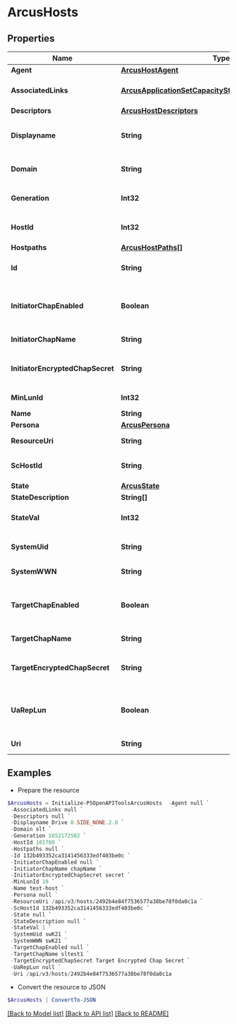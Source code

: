 # ArcusHosts
## Properties

Name | Type | Description | Notes
------------ | ------------- | ------------- | -------------
**Agent** | [**ArcusHostAgent**](ArcusHostAgent.md) |  | [optional] 
**AssociatedLinks** | [**ArcusApplicationSetCapacityStatsAssociatedLinksInner[]**](ArcusApplicationSetCapacityStatsAssociatedLinksInner.md) | Associated Links Details | [optional] 
**Descriptors** | [**ArcusHostDescriptors**](ArcusHostDescriptors.md) |  | [optional] 
**Displayname** | **String** | Name to be used for display purposes | [optional] 
**Domain** | **String** | Domain name of the Host | [optional] 
**Generation** | **Int32** | Generation Time of the Resource | [optional] 
**HostId** | **Int32** | Numeric ID of the resource | [optional] 
**Hostpaths** | [**ArcusHostPaths[]**](ArcusHostPaths.md) |  | [optional] 
**Id** | **String** | Host Resource UID | [optional] 
**InitiatorChapEnabled** | **Boolean** | Indicates if the Initiator Chap is enabled or not | [optional] 
**InitiatorChapName** | **String** | Initiator Chap Name | [optional] 
**InitiatorEncryptedChapSecret** | **String** | Initiator Encrypted Chap Secret | [optional] 
**MinLunId** | **Int32** | LUN Id of the host | [optional] 
**Name** | **String** | Host Name | [optional] 
**Persona** | [**ArcusPersona**](ArcusPersona.md) |  | [optional] 
**ResourceUri** | **String** | Resoure Uri of the Host         | [optional] 
**ScHostId** | **String** | Host Service Host Id | [optional] 
**State** | [**ArcusState**](ArcusState.md) |  | [optional] 
**StateDescription** | **String[]** |  | [optional] 
**StateVal** | **Int32** | Health Status of the Host | [optional] 
**SystemUid** | **String** | Serial Number of the system    | [optional] 
**SystemWWN** | **String** | System wwn    | [optional] 
**TargetChapEnabled** | **Boolean** | Indicates if the Target Chap is enabled or not | [optional] 
**TargetChapName** | **String** | Target Chap Name | [optional] 
**TargetEncryptedChapSecret** | **String** | Target Encrypted Chap Secret | [optional] 
**UaRepLun** | **Boolean** | Indicates if the UaRepLun is enabled or not | [optional] 
**Uri** | **String** | Resoure Uri of the Host | [optional] 

## Examples

- Prepare the resource
```powershell
$ArcusHosts = Initialize-PSOpenAPIToolsArcusHosts  -Agent null `
 -AssociatedLinks null `
 -Descriptors null `
 -Displayname Drive 0.SIDE_NONE.2.0 `
 -Domain slt `
 -Generation 1652172502 `
 -HostId 101780 `
 -Hostpaths null `
 -Id 132b493352ca3141456333edf403be0c `
 -InitiatorChapEnabled null `
 -InitiatorChapName chapName `
 -InitiatorEncryptedChapSecret secret `
 -MinLunId 10 `
 -Name test-host `
 -Persona null `
 -ResourceUri /api/v3/hosts/2492b4e84f7536577a38be78f0da0c1a `
 -ScHostId 132b493352ca3141456333edf403be0c `
 -State null `
 -StateDescription null `
 -StateVal 1 `
 -SystemUid swK21 `
 -SystemWWN swK21 `
 -TargetChapEnabled null `
 -TargetChapName sltest1 `
 -TargetEncryptedChapSecret Target Encrypted Chap Secret `
 -UaRepLun null `
 -Uri /api/v3/hosts/2492b4e84f7536577a38be78f0da0c1a
```

- Convert the resource to JSON
```powershell
$ArcusHosts | ConvertTo-JSON
```

[[Back to Model list]](../README.md#documentation-for-models) [[Back to API list]](../README.md#documentation-for-api-endpoints) [[Back to README]](../README.md)

